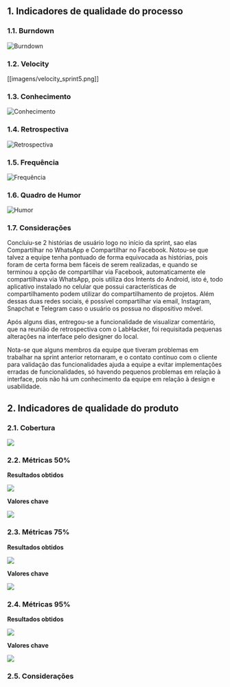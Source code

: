 ## 1. Indicadores de qualidade do processo

### 1.1. Burndown

![Burndown](https://raw.githubusercontent.com/wiki/fga-gpp-mds/2016.2-Time01-WikiLegis/imagens/burdown_sprint5.png)

### 1.2. Velocity

[[imagens/velocity_sprint5.png]]

### 1.3. Conhecimento

![Conhecimento](https://raw.githubusercontent.com/wiki/fga-gpp-mds/2016.2-Time01-WikiLegis/imagens/conhecimento4.jpg)

### 1.4. Retrospectiva

![Retrospectiva](https://raw.githubusercontent.com/wiki/fga-gpp-mds/2016.2-Time01-WikiLegis/imagens/RetrospectivaS5.jpg)

### 1.5. Frequência

![Frequẽncia](https://raw.githubusercontent.com/wiki/fga-gpp-mds/2016.2-Time01-WikiLegis/imagens/presencaS5.png)

### 1.6. Quadro de Humor

![Humor](https://raw.githubusercontent.com/wiki/fga-gpp-mds/2016.2-Time01-WikiLegis/imagens/sent4.jpg)

### 1.7. Considerações

Concluiu-se 2 histórias de usuário logo no início da sprint, sao elas Compartilhar no WhatsApp e Compartilhar no Facebook. Notou-se que talvez a equipe tenha pontuado de forma equivocada as histórias, pois foram de certa forma bem fáceis de serem realizadas, e quando se terminou a opção de compartilhar via Facebook, automaticamente ele compartilhava via WhatsApp, pois utiliza dos Intents do Android, isto é, todo aplicativo instalado no celular que possui características de compartilhamento podem utilizar do compartilhamento de projetos. Além dessas duas redes sociais, é possível compartilhar via email, Instagram, Snapchat e Telegram caso o usuário os possua no dispositivo móvel.

Após alguns dias, entregou-se a funcionalidade de visualizar comentário, que na reunião de retrospectiva com o LabHacker, foi requisitada pequenas alterações na interface pelo designer do local.

Nota-se que alguns membros da equipe que tiveram problemas em trabalhar na sprint anterior retornaram, e o contato contínuo com o cliente para validação das funcionalidades ajuda a equipe a evitar implementações erradas de funcionalidades, só havendo pequenos problemas em relação à interface, pois não há um conhecimento da equipe em relação à design e usabilidade.

## 2. Indicadores de qualidade do produto

### 2.1. Cobertura

![](https://raw.githubusercontent.com/wiki/fga-gpp-mds/2016.2-Time01-WikiLegis/imagens/coverage_s6.png)

### 2.2. Métricas 50%

**Resultados obtidos**

![](https://raw.githubusercontent.com/wiki/fga-gpp-mds/2016.2-Time01-WikiLegis/imagens/sprint5_mean.png)

**Valores chave**

![](https://raw.githubusercontent.com/wiki/fga-gpp-mds/2016.2-Time01-WikiLegis/imagens/valores_0.png)

### 2.3. Métricas 75%

**Resultados obtidos**

![](https://raw.githubusercontent.com/wiki/fga-gpp-mds/2016.2-Time01-WikiLegis/imagens/sprint5_upper.png)

**Valores chave**

![](https://raw.githubusercontent.com/wiki/fga-gpp-mds/2016.2-Time01-WikiLegis/imagens/valores_75.png)

### 2.4. Métricas 95%

**Resultados obtidos**

![](https://raw.githubusercontent.com/wiki/fga-gpp-mds/2016.2-Time01-WikiLegis/imagens/sprint5_ninety.png)

**Valores chave**

![](https://raw.githubusercontent.com/wiki/fga-gpp-mds/2016.2-Time01-WikiLegis/imagens/valores_95.png)

### 2.5. Considerações
